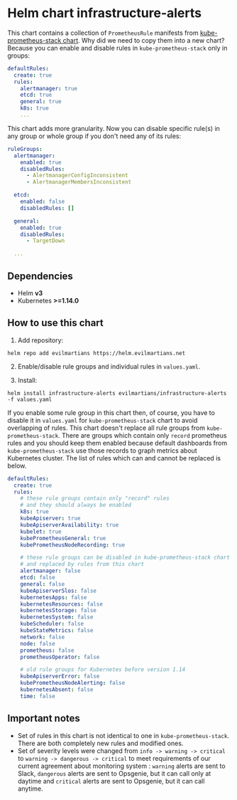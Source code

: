 # Helm chart infrastructure-alerts

This chart contains a collection of `PrometheusRule` manifests from [kube-prometheus-stack chart](https://github.com/prometheus-community/helm-charts/tree/main/charts/kube-prometheus-stack). Why did we need to copy them into a new chart? Because you can enable and disable rules in `kube-prometheus-stack` only in groups:

```yaml
defaultRules:
  create: true
  rules:
    alertmanager: true
    etcd: true
    general: true
    k8s: true
    ...
```

This chart adds more granularity. Now you can disable specific rule(s) in any group or whole group if you don't need any of its rules:

```yaml
ruleGroups:
  alertmanager:
    enabled: true
    disabledRules:
      - AlertmanagerConfigInconsistent
      - AlertmanagerMembersInconsistent

  etcd:
    enabled: false
    disabledRules: []

  general:
    enabled: true
    disabledRules:
      - TargetDown

  ...

```

## Dependencies

* Helm **v3**
* Kubernetes **>=1.14.0**

## How to use this chart

1. Add repository:

```shell
helm repo add evilmartians https://helm.evilmartians.net
```

2. Enable/disable rule groups and individual rules in `values.yaml`.

3. Install:

```shell
helm install infrastructure-alerts evilmartians/infrastructure-alerts -f values.yaml
```

If you enable some rule group in this chart then, of course, you have to disable it in `values.yaml` for `kube-prometheus-stack` chart to avoid overlapping of rules. This chart doesn't replace all rule groups from `kube-prometheus-stack`. There are groups which contain only `record` prometheus rules and you should keep them enabled because default dashboards from `kube-prometheus-stack` use those records to graph metrics about Kubernetes cluster. The list of rules which can and cannot be replaced is below.

```yaml
defaultRules:
  create: true
  rules:
    # these rule groups contain only "record" rules
    # and they should always be enabled
    k8s: true
    kubeApiserver: true
    kubeApiserverAvailability: true
    kubelet: true
    kubePrometheusGeneral: true
    kubePrometheusNodeRecording: true

    # these rule groups can be disabled in kube-prometheus-stack chart
    # and replaced by rules from this chart
    alertmanager: false
    etcd: false
    general: false
    kubeApiserverSlos: false
    kubernetesApps: false
    kubernetesResources: false
    kubernetesStorage: false
    kubernetesSystem: false
    kubeScheduler: false
    kubeStateMetrics: false
    network: false
    node: false
    prometheus: false
    prometheusOperator: false

    # old rule groups for Kubernetes before version 1.14
    kubeApiserverError: false
    kubePrometheusNodeAlerting: false
    kubernetesAbsent: false
    time: false
```

## Important notes
- Set of rules in this chart is not identical to one in `kube-prometheus-stack`. There are both completely new rules and modified ones.
- Set of severity levels were changed from `info -> warning -> critical` to `warning -> dangerous -> critical` to meet requirements of our current agreement about monitoring system : `warning` alerts are sent to Slack, `dangerous` alerts are sent to Opsgenie, but it can call only at daytime and `critical` alerts are sent to Opsgenie, but it can call anytime.
